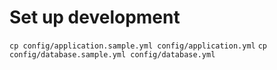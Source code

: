 # Set up development
`cp config/application.sample.yml config/application.yml`
`cp config/database.sample.yml config/database.yml`
